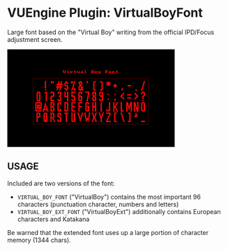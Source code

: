 VUEngine Plugin: VirtualBoyFont
===============================

Large font based on the "Virtual Boy" writing from the official IPD/Focus adjustment screen.

![Preview Image](preview.png)


USAGE
-----

Included are two versions of the font:

- `VIRTUAL_BOY_FONT` ("VirtualBoy") contains the most important 96 characters (punctuation character, numbers and letters)
- `VIRTUAL_BOY_EXT_FONT` ("VirtualBoyExt") additionally contains European characters and Katakana

Be warned that the extended font uses up a large portion of character memory (1344 chars).
